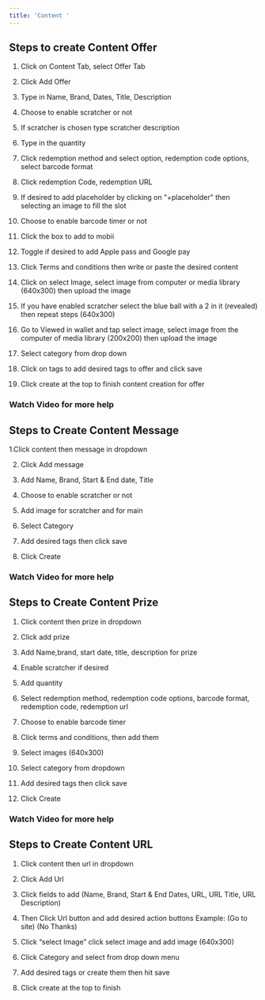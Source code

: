 ```yaml
---
title: 'Content '
---
```

## Steps to create Content Offer 

1. Click on Content Tab, select Offer Tab

2. Click Add Offer 

3. Type in Name, Brand, Dates, Title, Description 

4. Choose to enable scratcher or not 

5. If scratcher is chosen type scratcher description 

6. Type in the quantity

7. Click redemption method and select option, redemption code options, select barcode format 

8. Click redemption Code, redemption URL

9. If desired to add placeholder by clicking on "+placeholder" then selecting an image to fill the slot 

10. Choose to enable barcode timer or not

11. Click the box to add to mobii 

12. Toggle if desired to add Apple pass and Google pay 

13. Click Terms and conditions then write or paste the desired content 

14. Click on select Image, select image from computer or media library (640x300) then upload the image

15. If you have enabled scratcher select the blue ball with a 2 in it (revealed) then repeat steps (640x300)

16. Go to Viewed in wallet and tap select image, select image from the computer of media library (200x200) then upload the image

17. Select category from drop down 

18. Click on tags to add desired tags to offer and click save 

19. Click create at the top to finish content creation for offer

### Watch Video for more help



## Steps to Create Content Message 

1.Click content then message in dropdown 

2. Click Add message 

3. Add Name, Brand, Start & End date, Title 

4. Choose to enable scratcher or not 

5. Add image for scratcher and for main

6. Select Category 

7. Add desired tags then click save 

8. Click Create 

### Watch Video for more help 



## Steps to Create Content Prize 

1. Click content then prize in dropdown 

2. Click add prize 

3. Add Name,brand, start date, title, description for prize
 
4. Enable scratcher if desired
 
5. Add quantity 

6. Select redemption method, redemption code options, barcode format, redemption code, redemption url 

7. Choose to enable barcode timer
 
8. Click terms and conditions, then add them

9. Select images (640x300) 

10. Select category from dropdown 

11. Add desired tags then click save 

12. Click Create  

### Watch Video for more help



## Steps to Create Content URL


1. Click content then url in dropdown 

2. Click Add Url 

3. Click fields to add (Name, Brand, Start & End Dates, URL, URL Title, URL Description) 

4. Then Click Url button and add desired action buttons Example: (Go to site) (No Thanks)
 
5. Click “select Image” click select image and add image (640x300) 

6.  Click Category and select from drop down menu 

7.  Add desired tags or create them then hit save 

8.  Click create at the top to finish



